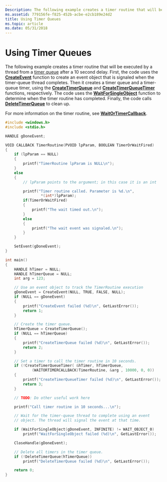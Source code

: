 ```yaml
---
Description: The following example creates a timer routine that will be executed by a thread from a timer queue after a 10 second delay.
ms.assetid: 779156fe-f825-452b-acbe-e2cb189e24d2
title: Using Timer Queues
ms.topic: article
ms.date: 05/31/2018
---
```


# Using Timer Queues

The following example creates a timer routine that will be executed by a thread from a [timer queue](timer-queues.md) after a 10 second delay. First, the code uses the [**CreateEvent**](/windows/win32/api/synchapi/nf-synchapi-createeventa) function to create an event object that is signaled when the timer-queue thread completes. Then it creates a timer queue and a timer-queue timer, using the [**CreateTimerQueue**](/windows/win32/api/threadpoollegacyapiset/nf-threadpoollegacyapiset-createtimerqueue) and [**CreateTimerQueueTimer**](/windows/win32/api/threadpoollegacyapiset/nf-threadpoollegacyapiset-createtimerqueuetimer) functions, respectively. The code uses the [**WaitForSingleObject**](/windows/win32/api/winbase/nf-winbase-registerwaitforsingleobject) function to determine when the timer routine has completed. Finally, the code calls [**DeleteTimerQueue**](/windows/desktop/api/WinBase/nf-winbase-deletetimerqueue) to clean up.

For more information on the timer routine, see [**WaitOrTimerCallback**](/previous-versions/windows/desktop/legacy/ms687066(v=vs.85)).


```C++
#include <windows.h>
#include <stdio.h>

HANDLE gDoneEvent;

VOID CALLBACK TimerRoutine(PVOID lpParam, BOOLEAN TimerOrWaitFired)
{
    if (lpParam == NULL)
    {
        printf("TimerRoutine lpParam is NULL\n");
    }
    else
    {
        // lpParam points to the argument; in this case it is an int

        printf("Timer routine called. Parameter is %d.\n", 
                *(int*)lpParam);
        if(TimerOrWaitFired)
        {
            printf("The wait timed out.\n");
        }
        else
        {
            printf("The wait event was signaled.\n");
        }
    }

    SetEvent(gDoneEvent);
}

int main()
{
    HANDLE hTimer = NULL;
    HANDLE hTimerQueue = NULL;
    int arg = 123;

    // Use an event object to track the TimerRoutine execution
    gDoneEvent = CreateEvent(NULL, TRUE, FALSE, NULL);
    if (NULL == gDoneEvent)
    {
        printf("CreateEvent failed (%d)\n", GetLastError());
        return 1;
    }

    // Create the timer queue.
    hTimerQueue = CreateTimerQueue();
    if (NULL == hTimerQueue)
    {
        printf("CreateTimerQueue failed (%d)\n", GetLastError());
        return 2;
    }

    // Set a timer to call the timer routine in 10 seconds.
    if (!CreateTimerQueueTimer( &hTimer, hTimerQueue, 
            (WAITORTIMERCALLBACK)TimerRoutine, &arg , 10000, 0, 0))
    {
        printf("CreateTimerQueueTimer failed (%d)\n", GetLastError());
        return 3;
    }

    // TODO: Do other useful work here 

    printf("Call timer routine in 10 seconds...\n");

    // Wait for the timer-queue thread to complete using an event 
    // object. The thread will signal the event at that time.

    if (WaitForSingleObject(gDoneEvent, INFINITE) != WAIT_OBJECT_0)
        printf("WaitForSingleObject failed (%d)\n", GetLastError());

    CloseHandle(gDoneEvent);

    // Delete all timers in the timer queue.
    if (!DeleteTimerQueue(hTimerQueue))
        printf("DeleteTimerQueue failed (%d)\n", GetLastError());

    return 0;
}
```



 

 